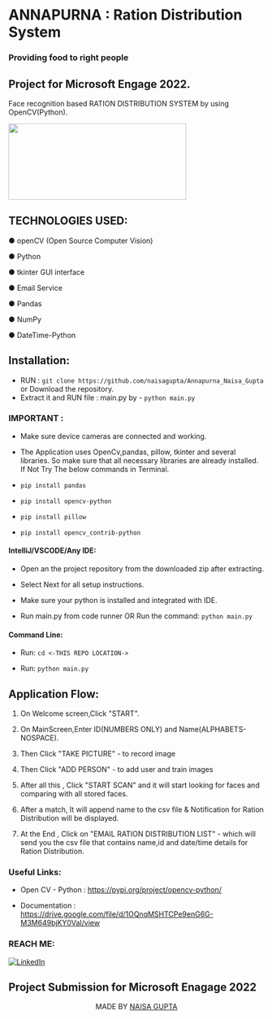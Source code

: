 # ANNAPURNA : Ration Distribution System
### Providing food to right people

## Project for Microsoft Engage 2022.

Face recognition based RATION DISTRIBUTION SYSTEM by using OpenCV(Python).
<p>
<img src="https://opencv.org/wp-content/uploads/2021/02/1_HfZmZayUqnYioPC9qTfd4A.png" height="150" width="350"/>
</p>

## TECHNOLOGIES USED:

● openCV (Open Source Computer Vision)

● Python

● tkinter GUI interface

● Email Service

● Pandas

● NumPy

● DateTime-Python


## Installation:
	
- RUN : `git clone https://github.com/naisagupta/Annapurna_Naisa_Gupta` or Download the repository.
- Extract it and RUN file : main.py by -  `python main.py`
	

### IMPORTANT :

- Make sure device cameras are connected and working.

- The Application uses OpenCv,pandas, pillow, tkinter and several libraries. So make sure that all necessary libraries are already installed. If Not Try The below commands in Terminal.

- `pip install pandas` 

- `pip install opencv-python` 

- `pip install pillow`

- `pip install opencv_contrib-python`  



#### IntelliJ/VSCODE/Any IDE:

- Open an the project repository from the downloaded zip after extracting.
	
- Select Next for all setup instructions.
	
- Make sure your python is installed and integrated with IDE.
	
- Run main.py from code runner OR Run the command: `python main.py` 


#### Command Line:

- Run: `cd <-THIS REPO LOCATION->` 

- Run: `python main.py` 



## Application Flow:

1. On Welcome screen,Click "START".

2. On MainScreen,Enter ID(NUMBERS ONLY) and Name(ALPHABETS-NOSPACE).

3. Then Click "TAKE PICTURE" - to record image

4. Then Click "ADD PERSON" - to add user and train images

5. After all this , Click "START SCAN" and it will start looking for faces and comparing with all stored faces.

6. After a match, It will append name to the csv file & Notification for Ration Distribution will be displayed.

7. At the End , Click on "EMAIL RATION DISTRIBUTION LIST" - which will send you the csv file that contains name,id and date/time details for Ration Distribution.


### Useful Links:

- Open CV - Python : https://pypi.org/project/opencv-python/
	
- Documentation : https://drive.google.com/file/d/1OQnqMSHTCPe9enG6G-M3M649bjKY0VaI/view


### REACH ME:
[![LinkedIn](https://img.shields.io/badge/LinkedIn-connect-blue.svg?logo=linkedin&logoColor=white)](https://www.linkedin.com/in/naisa-gupta/) 


## Project Submission for Microsoft Enagage 2022

<p align="center">
	MADE BY <a href="https://github.com/naisagupta">NAISA GUPTA</a>
</p>
